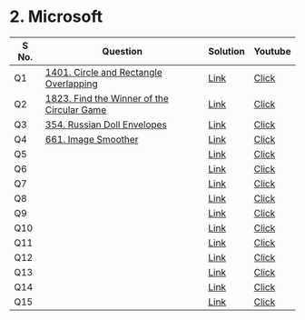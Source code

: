 # 2. Microsoft

<table>    
    <thead>
      <tr>
        <th>S No.</th>
        <th>Question</th>
        <th>Solution</th>
        <th>Youtube</th>
      </tr>
    </thead>    
    <tbody>
      <tr>
        <td>Q1</td>
        <td><a href="https://leetcode.com/problems/circle-and-rectangle-overlapping/">1401. Circle and Rectangle Overlapping</a></td>
        <td><a href="https://leetcode.com/problems/circle-and-rectangle-overlapping/solutions/4517703/beats-100-of-users-microsoft-easy-solution-challenge/">Link</a></td>
        <td><a href="https://youtu.be/vz-FujXr_DQ"</a>Click</td>
      </tr>            
      <tr>
        <td>Q2</td>
        <td><a href="https://leetcode.com/problems/find-the-winner-of-the-circular-game/description/">1823. Find the Winner of the Circular Game</a></td>
        <td><a href="">Link</a></td>
        <td><a href="https://youtu.be/NrCLviCeHDc"</a>Click</td>
      </tr>
      <tr>
        <td>Q3</td>
        <td><a href="https://leetcode.com/problems/russian-doll-envelopes/description/">354. Russian Doll Envelopes</a></td>
        <td><a href="https://leetcode.com/problems/russian-doll-envelopes/solutions/4552430/microsoft-easy-solution-challenge/">Link</a></td>
        <td><a href=""</a>Click</td>
      </tr>
      <tr>
        <td>Q4</td>
        <td><a href="https://leetcode.com/problems/image-smoother/">661. Image Smoother</a></td>
        <td><a href="https://leetcode.com/problems/image-smoother/solutions/4552457/microsoft-easy-solution-challenge/">Link</a></td>
        <td><a href=""</a>Click</td>
      </tr>
      <tr>
        <td>Q5</td>
        <td><a href=""></a></td>
        <td><a href="">Link</a></td>
        <td><a href=""</a>Click</td>
      </tr>
      <tr>
        <td>Q6</td>
        <td><a href=""></a></td>
        <td><a href="">Link</a></td>
        <td><a href=""</a>Click</td>
      </tr>
      <tr>
        <td>Q7</td>
        <td><a href=""></a></td>
        <td><a href="">Link</a></td>
        <td><a href=""</a>Click</td>
      </tr>
      <tr>
        <td>Q8</td>
        <td><a href=""></a></td>
        <td><a href="">Link</a></td>
        <td><a href=""</a>Click</td>
      </tr>
      <tr>
        <td>Q9</td>
        <td><a href=""></a></td>
        <td><a href="">Link</a></td>
        <td><a href=""</a>Click</td>
      </tr>
      <tr>
        <td>Q10</td>
        <td><a href=""></a></td>
        <td><a href="">Link</a></td>
        <td><a href=""</a>Click</td>
      </tr>
      <tr>
        <td>Q11</td>
        <td><a href=""></a></td>
        <td><a href="">Link</a></td>
        <td><a href=""</a>Click</td>
      </tr>
      <tr>
        <td>Q12</td>
        <td><a href=""></a></td>
        <td><a href="">Link</a></td>
        <td><a href=""</a>Click</td>
      </tr>
      <tr>
        <td>Q13</td>
        <td><a href=""></a></td>
        <td><a href="">Link</a></td>
        <td><a href=""</a>Click</td>
      </tr>
      <tr>
        <td>Q14</td>
        <td><a href=""></a></td>
        <td><a href="">Link</a></td>
        <td><a href=""</a>Click</td>
      </tr>
      <tr>
        <td>Q15</td>
        <td><a href=""></a></td>
        <td><a href="">Link</a></td>
        <td><a href=""</a>Click</td>
      </tr>
    </tbody>
  </table>
